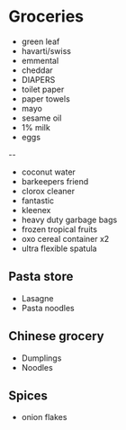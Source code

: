 # Groceries

- green leaf
- havarti/swiss
- emmental
- cheddar
- DIAPERS
- toilet paper
- paper towels
- mayo
- sesame oil
- 1% milk
- eggs

--

- coconut water
- barkeepers friend
- clorox cleaner
- fantastic
- kleenex
- heavy duty garbage bags
- frozen tropical fruits
- oxo cereal container x2
- ultra flexible spatula

## Pasta store

- Lasagne
- Pasta noodles

## Chinese grocery

- Dumplings
- Noodles

## Spices

- onion flakes
